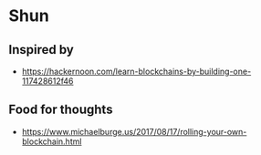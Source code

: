# Shun

## Inspired by

- https://hackernoon.com/learn-blockchains-by-building-one-117428612f46

## Food for thoughts

- https://www.michaelburge.us/2017/08/17/rolling-your-own-blockchain.html